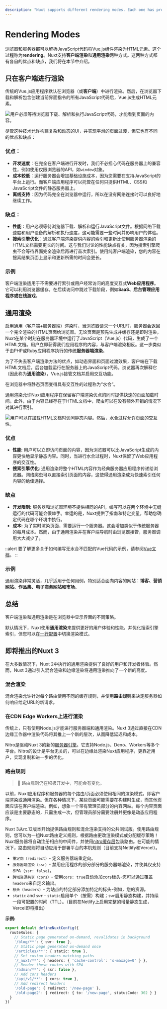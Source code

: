 ```yaml
---
description: "Nuxt supports different rendering modes. Each one has pros and cons covered in this section."
---
```


# Rendering Modes

浏览器和服务器都可以解析JavaScript代码将Vue.js组件渲染为HTML元素。这个过程称为**rendering**。Nuxt支持**客户端渲染**和**通用渲染**两种方式。这两种方式都有各自的优点和缺点，我们将在本节中介绍。

## 只在客户端进行渲染

传统的Vue.js应用程序默认在浏览器（或**客户端**）中进行渲染。然后，在浏览器下载和解析包含创建当前界面指令的所有JavaScript代码后，Vue.js生成HTML元素。

![用户必须等待浏览器下载、解析和执行JavaScript代码，才能看到页面的内容。](/assets/docs/concepts/rendering/csr.svg)

尽管这种技术允许构建复杂和动态的UI，并实现平滑的页面过渡，但它也有不同的优点和缺点：

### 优点：

- **开发速度**：在完全在客户端进行开发时，我们不必担心代码在服务器上的兼容性，例如使用仅限浏览器的API，如`window`对象。
- **成本较低**：运行服务器会增加基础设施成本，因为您需要在支持JavaScript的平台上运行。而客户端应用程序可以托管在任何只提供HTML、CSS和JavaScript文件的静态服务器上。
- **离线支持**：因为代码完全在浏览器中运行，所以在没有网络连接时可以良好地继续工作。

### 缺点：

- **性能**：用户必须等待浏览器下载、解析和运行JavaScript文件。根据网络下载速度和用户设备的解析和执行速度，这可能需要一些时间并影响用户的体验。
- **搜索引擎优化**：通过客户端渲染提供内容的索引和更新比使用服务器渲染的HTML文档需要更长的时间。这与我们讨论的性能缺点有关，因为搜索引擎爬虫不会等待界面完全渲染后再进行首次索引。使用纯客户端渲染，您的内容在搜索结果页面上显示和更新所需的时间会更长。

### 示例

客户端渲染适用于不需要进行索引或用户经常访问的高度交互式**Web应用程序**。它可以利用浏览器缓存，在后续访问中跳过下载阶段，例如**SaaS、后台管理应用程序或在线游戏**。

## 通用渲染

启用通用（客户端+服务器端）渲染时，当浏览器请求一个URL时，服务器会返回一个完全渲染的HTML页面给浏览器。无论页面是预先生成并缓存还是即时渲染，Nuxt在某个时刻在服务器环境中运行了JavaScript（Vue.js）代码，生成了一个HTML文档。用户立即获得我们应用程序的内容，与客户端渲染相反。这一步类似于由PHP或Ruby应用程序执行的传统**服务器端渲染**。

为了不失去客户端渲染方法的优点，如动态界面和页面过渡效果，客户端在下载HTML文档后，后台加载运行在服务器上的JavaScript代码。浏览器再次解释它（因此称为**通用渲染**），Vue.js接管文档并启用交互功能。

在浏览器中将静态页面变得具有交互性的过程称为“水合”。

通用渲染允许Nuxt应用程序在保留客户端渲染优点的同时提供快速的页面加载时间。此外，由于内容已经存在于HTML文档中，爬虫可以在没有额外开销的情况下对其进行索引。

![用户可以在加载HTML文档时访问静态内容。然后，水合过程允许页面的交互性。](/assets/docs/concepts/rendering/ssr.svg)

### 优点

- **性能**: 用户可以立即访问页面的内容，因为浏览器可以比JavaScript生成的内容更快地显示静态内容。同时，当进行水合过程时，Nuxt保留了Web应用程序的交互性。
- **搜索引擎优化**: 通用渲染将整个HTML内容作为经典服务器应用程序传递给浏览器。网络爬虫可以直接索引页面的内容，这使得通用渲染成为快速索引任何内容的绝佳选择。

### 缺点

- **开发限制:** 服务器和浏览器环境不提供相同的API，编写可以在两个环境中无缝运行的代码可能会很棘手。幸运的是，Nuxt提供了指南和特定变量，帮助您确定代码在哪个环境中执行。
- **成本:** 为了实时渲染页面，需要运行一个服务器。这会增加类似于传统服务器的每月成本。然而，由于通用渲染并在客户端导航时由浏览器接管，服务器调用大大减少了。

::alert
要了解更多关于如何编写无水合不匹配的Vue代码的示例，请参阅[Vue文档](https://vuejs.org/guide/scaling-up/ssr.html#hydration-mismatch)。
::

### 示例

通用渲染非常灵活，几乎适用于任何用例，特别适合面向内容的网站：**博客、营销网站、作品集、电子商务网站和市场**。

## 总结

客户端渲染和通用渲染是在浏览器中显示界面的不同策略。

默认情况下，Nuxt使用**通用渲染**来提供更好的用户体验和性能，并优化搜索引擎索引，但您可以在[一行配置](/docs/api/configuration/nuxt-config#ssr)中切换渲染模式。

## 即将推出的Nuxt 3

在大多数情况下，Nuxt 2中执行的通用渲染提供了良好的用户和开发者体验。然而，Nuxt 3通过引入混合渲染和边缘渲染将通用渲染推向了一个新的高度。

### 混合渲染

混合渲染允许针对每个路由使用不同的缓存规则，并使用**路由规则**来决定服务器如何响应给定URL的新请求。

### 在CDN Edge Workers上进行渲染

传统上，只有使用Node.js才能进行服务器端和通用渲染。Nuxt 3通过直接在CDN边缘工作器中渲染代码将其推上一个新的层次，从而降低延迟和成本。

Nitro是驱动Nuxt 3的新的[服务器引擎](/docs/guide/concepts/server-engine)。它支持Node.js、Deno、Workers等多个平台。Nitro的设计是平台无关的，可以在边缘处渲染Nuxt应用程序，更靠近用户，实现复制和进一步的优化。

### 路由规则

> 🧪 路由规则仍在积极开发中，可能会有变化。

以前，Nuxt应用程序和服务器的每个路由/页面必须使用相同的渲染模式，即客户端渲染或通用渲染。但在各种情况下，某些页面可能需要在构建时生成，而其他页面应该在客户端渲染。例如，想象一个带有管理员部分的内容网站。每个内容页面应该是主要静态的，只需生成一次，但管理员部分需要注册并更像是动态应用程序。

Nuxt 3从rc.12版本开始提供路由规则和混合渲染支持的公共测试版。使用路由规则，您可以为一组Nuxt路由定义规则，根据路由更改渲染模式或分配缓存策略！Nuxt服务器将自动注册相应的中间件，并使用[nitro缓存层](https://nitro.unjs.io/guide/introduction/cache)包装路由。在可能的情况下，路由规则将自动应用于部署平台的本机规则（目前支持Netlify和Vercel）。

- `重定向（redirect）`- 定义服务器端重定向。
- `服务器端渲染（ssr）`- 禁用应用程序的部分部分的服务器端渲染，并使其仅支持SPA（`ssr: false`）。
- `跨域资源共享（cors）`- 使用`cors: true`自动添加cors标头-您可以通过覆盖`headers`来自定义输出。
- `标头（headers）`- 为站点的特定部分添加特定的标头-例如，您的资源。
- `static` and `swr` - `static`启用单个（按需）构建；`swr`启用静态构建，并持续一段可配置的时间（TTL）。（目前在Netlify上启用完整的增量静态生成，Vercel即将推出）

**示例:**

```ts
export default defineNuxtConfig({
  routeRules: {
    // Static page generated on-demand, revalidates in background
    '/blog/**': { swr: true },
    // Static page generated on-demand once
    '/articles/**': { static: true },
    // Set custom headers matching paths
    '/_nuxt/**': { headers: { 'cache-control': 's-maxage=0' } },
    // Render these routes with SPA
    '/admin/**': { ssr: false },
    // Add cors headers
    '/api/v1/**': { cors: true },
    // Add redirect headers
    '/old-page': { redirect: '/new-page' },
    '/old-page2': { redirect: { to: '/new-page', statusCode: 302 } }
  }
})
```
